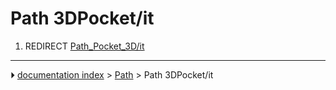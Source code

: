 # Path 3DPocket/it
1.  REDIRECT [Path_Pocket_3D/it](Path_Pocket_3D/it.md)



---
⏵ [documentation index](../README.md) > [Path](Path_Workbench.md) > Path 3DPocket/it
